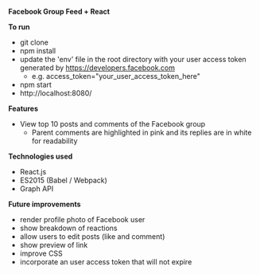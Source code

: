 **Facebook Group Feed + React**

**To run**
* git clone
* npm install
* update the 'env' file in the root directory with your user access token generated by https://developers.facebook.com
  * e.g. access_token="your_user_access_token_here"
* npm start
* http://localhost:8080/

**Features**
* View top 10 posts and comments of the Facebook group
  * Parent comments are highlighted in pink and its replies are in white for readability

**Technologies used**
* React.js
* ES2015 (Babel / Webpack)
* Graph API

**Future improvements**
* render profile photo of Facebook user
* show breakdown of reactions
* allow users to edit posts (like and comment)
* show preview of link
* improve CSS
* incorporate an user access token that will not expire
